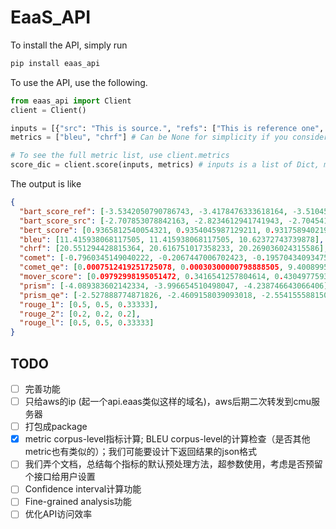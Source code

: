 # EaaS_API

To install the API, simply run
```bash
pip install eaas_api
```

To use the API, use the following.
```python
from eaas_api import Client
client = Client()

inputs = [{"src": "This is source.", "refs": ["This is reference one", "This is reference two"], "hypo": "This is hypothesis"}]
metrics = ["bleu", "chrf"] # Can be None for simplicity if you consider using all metrics

# To see the full metric list, use client.metrics
score_dic = client.score(inputs, metrics) # inputs is a list of Dict, metrics is metric list
```

The output is like
```json
{
  "bart_score_ref": [-3.5342050790786743, -3.4178476333618164, -3.510450601577759], 
  "bart_score_src": [-2.707853078842163, -2.8234612941741943, -2.7045414447784424], 
  "bert_score": [0.9365812540054321, 0.9354045987129211, 0.9317589402198792], 
  "bleu": [11.415938068117505, 11.415938068117505, 10.62372743739878], 
  "chrf": [20.551294428815364, 20.616751017358233, 20.269036024315586], 
  "comet": [-0.7960345149040222, -0.2067447006702423, -0.19570434093475342], 
  "comet_qe": [0.0007512419251725078, 0.00030300000798888505, 9.400899580214173e-05], 
  "mover_score": [0.09792998195051472, 0.3416541257804614, 0.43049775930857526], 
  "prism": [-4.089383602142334, -3.996654510498047, -4.238746643066406], 
  "prism_qe": [-2.527888774871826, -2.4609158039093018, -2.5541555881500244], 
  "rouge_1": [0.5, 0.5, 0.33333], 
  "rouge_2": [0.2, 0.2, 0.2], 
  "rouge_l": [0.5, 0.5, 0.33333]
}
```

## TODO
- [ ] 完善功能
- [ ] 只给aws的ip (起一个api.eaas类似这样的域名)，aws后期二次转发到cmu服务器
- [ ] 打包成package
- [X] metric corpus-level指标计算; BLEU corpus-level的计算检查（是否其他metric也有类似的）；我们可能要设计下返回结果的json格式
- [ ] 我们弄个文档，总结每个指标的默认预处理方法，超参数使用，考虑是否预留个接口给用户设置
- [ ] Confidence interval计算功能
- [ ] Fine-grained analysis功能
- [ ] 优化API访问效率
